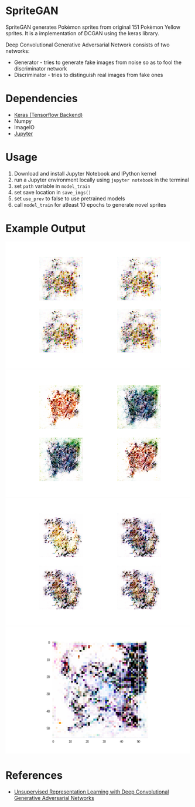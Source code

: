 # SpriteGAN
SpriteGAN generates Pokèmon sprites from original 151 Pokèmon Yellow sprites.
It is a implementation of DCGAN using the keras library.

Deep Convolutional Generative Adversarial Network consists of two networks: 
* Generator - tries to generate fake images from noise so as to fool the discriminator network
* Discriminator - tries to distinguish real images from fake ones

# Dependencies
* [Keras (Tensorflow Backend)](https://keras.io/)
* Numpy
* ImageIO
* [Jupyter](http://jupyter.readthedocs.io/en/latest/install.html)

# Usage
1. Download and install Jupyter Notebook and IPython kernel
1. run a Jupyter environment locally using ``` jupyter notebook ``` in the terminal
1. set ``` path ``` variable in ``` model_train ```
1. set save location in ``` save_imgs() ``` 
1. set ``` use_prev ``` to false to use pretrained models
1. call ``` model_train ``` for atleast 10 epochs to generate novel sprites

# Example Output

![Image example1](Images/spriteGANFinal_1000.png "Test")
![Image example2](Images/spriteGANFinal_3000.png "Test")
![Image example3](Images/spriteGANFinal_2500.png "Test")
![Image example4](/Images/spriteGAN2_5000.png "Test")

# References
* [Unsupervised Representation Learning with Deep Convolutional Generative Adversarial Networks](https://arxiv.org/abs/1511.06434)

